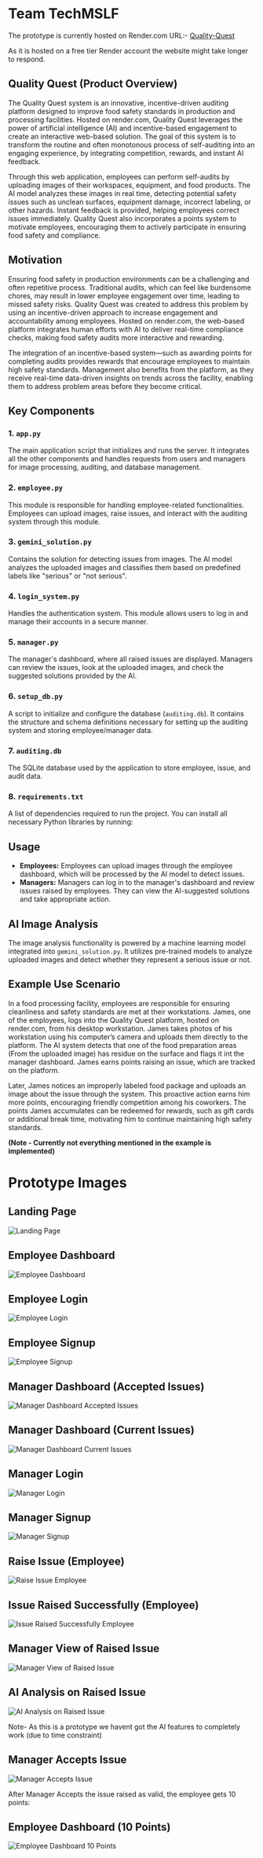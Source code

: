 # Team TechMSLF
The prototype is currently hosted on Render.com URL:- [Quality-Quest](https://quality-quest-u9fu.onrender.com)

As it is hosted on a free tier Render account the website might take longer to respond.

## Quality Quest (Product Overview)
The Quality Quest system is an innovative, incentive-driven auditing platform designed to improve food safety standards in production and processing facilities. Hosted on render.com, Quality Quest leverages the power of artificial intelligence (AI) and incentive-based engagement to create an interactive web-based solution. The goal of this system is to transform the routine and often monotonous process of self-auditing into an engaging experience, by integrating competition, rewards, and instant AI feedback.

Through this web application, employees can perform self-audits by uploading images of their workspaces, equipment, and food products. The AI model analyzes these images in real time, detecting potential safety issues such as unclean surfaces, equipment damage, incorrect labeling, or other hazards. Instant feedback is provided, helping employees correct issues immediately. Quality Quest also incorporates a points system to motivate employees, encouraging them to actively participate in ensuring food safety and compliance.

## Motivation
Ensuring food safety in production environments can be a challenging and often repetitive process. Traditional audits, which can feel like burdensome chores, may result in lower employee engagement over time, leading to missed safety risks. Quality Quest was created to address this problem by using an incentive-driven approach to increase engagement and accountability among employees. Hosted on render.com, the web-based platform integrates human efforts with AI to deliver real-time compliance checks, making food safety audits more interactive and rewarding.

The integration of an incentive-based system—such as awarding points for completing audits provides rewards that encourage employees to maintain high safety standards. Management also benefits from the platform, as they receive real-time data-driven insights on trends across the facility, enabling them to address problem areas before they become critical.

## Key Components

### 1. `app.py`
The main application script that initializes and runs the server. It integrates all the other components and handles requests from users and managers for image processing, auditing, and database management.

### 2. `employee.py`
This module is responsible for handling employee-related functionalities. Employees can upload images, raise issues, and interact with the auditing system through this module.

### 3. `gemini_solution.py`
Contains the solution for detecting issues from images. The AI model analyzes the uploaded images and classifies them based on predefined labels like "serious" or "not serious".

### 4. `login_system.py`
Handles the authentication system. This module allows users to log in and manage their accounts in a secure manner.

### 5. `manager.py`
The manager's dashboard, where all raised issues are displayed. Managers can review the issues, look at the uploaded images, and check the suggested solutions provided by the AI.

### 6. `setup_db.py`
A script to initialize and configure the database (`auditing.db`). It contains the structure and schema definitions necessary for setting up the auditing system and storing employee/manager data.

### 7. `auditing.db`
The SQLite database used by the application to store employee, issue, and audit data.

### 8. `requirements.txt`
A list of dependencies required to run the project. You can install all necessary Python libraries by running:

## Usage

- **Employees:** Employees can upload images through the employee dashboard, which will be processed by the AI model to detect issues.
- **Managers:** Managers can log in to the manager's dashboard and review issues raised by employees. They can view the AI-suggested solutions and take appropriate action.

## AI Image Analysis

The image analysis functionality is powered by a machine learning model integrated into `gemini_solution.py`. It utilizes pre-trained models to analyze uploaded images and detect whether they represent a serious issue or not.


## Example Use Scenario
In a food processing facility, employees are responsible for ensuring cleanliness and safety standards are met at their workstations. James, one of the employees, logs into the Quality Quest platform, hosted on render.com, from his desktop workstation. James takes photos of his workstation using his computer’s camera and uploads them directly to the platform. The AI system detects that one of the food preparation areas (From the uploaded image) has residue on the surface and flags it int the manager dashboard. James earns points raising an issue, which are tracked on the platform.

Later, James notices an improperly labeled food package and uploads an image about the issue through the system. This proactive action earns him more points, encouraging friendly competition among his coworkers. The points James accumulates can be redeemed for rewards, such as gift cards or additional break time, motivating him to continue maintaining high safety standards.

**(Note - Currently not everything mentioned in the example is implemented)**


# Prototype Images

## Landing Page
![Landing Page](protoype_pics/1_Landing_page.png)


## Employee Dashboard
![Employee Dashboard](protoype_pics/2_employee_dashboard.png)

## Employee Login
![Employee Login](protoype_pics/2_employee_login.png)


## Employee Signup
![Employee Signup](protoype_pics/2_employee_signup.png)


## Manager Dashboard (Accepted Issues)
![Manager Dashboard Accepted Issues](protoype_pics/3_manager_dashboard_accepted_issues.png)


## Manager Dashboard (Current Issues)
![Manager Dashboard Current Issues](protoype_pics/3_manager_dashboard_current_issues.png)


## Manager Login
![Manager Login](protoype_pics/3_manager_login.png)


## Manager Signup
![Manager Signup](protoype_pics/3_manager_signup.png)


## Raise Issue (Employee)
![Raise Issue Employee](protoype_pics/4_employee_issue_raise.png)


## Issue Raised Successfully (Employee)
![Issue Raised Successfully Employee](protoype_pics/4_employee_issue_raise_succesfull.png)


## Manager View of Raised Issue
![Manager View of Raised Issue](protoype_pics/5_manager_view_issue.png)


## AI Analysis on Raised Issue
![AI Analysis on Raised Issue](protoype_pics/5_ai_analysis.png)

Note- As this is a prototype we havent got the AI features to completely work (due to time constraint)


## Manager Accepts Issue
![Manager Accepts Issue](protoype_pics/6_manager_accept_issue.png)


After Manager Accepts the issue raised as valid, the employee gets 10 points:
## Employee Dashboard (10 Points)
![Employee Dashboard 10 Points](protoype_pics/7_employee_revieve_10_points.png)
